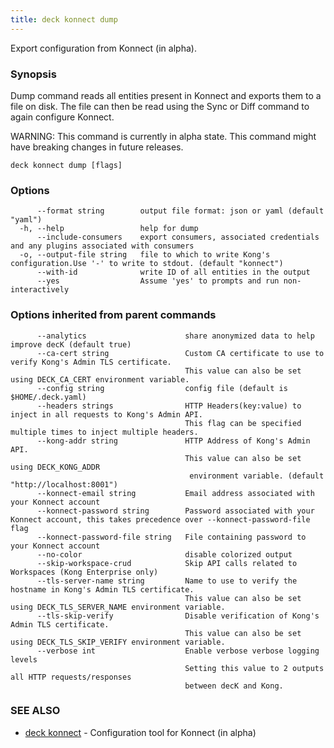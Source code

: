 ```yaml
---
title: deck konnect dump
---
```


Export configuration from Konnect (in alpha).

### Synopsis

Dump command reads all entities present in Konnect and exports them to
a file on disk. The file can then be read using the Sync or Diff command to again
configure Konnect.

WARNING: This command is currently in alpha state. This command
might have breaking changes in future releases.

```
deck konnect dump [flags]
```

### Options

```
      --format string        output file format: json or yaml (default "yaml")
  -h, --help                 help for dump
      --include-consumers    export consumers, associated credentials and any plugins associated with consumers
  -o, --output-file string   file to which to write Kong's configuration.Use '-' to write to stdout. (default "konnect")
      --with-id              write ID of all entities in the output
      --yes                  Assume 'yes' to prompts and run non-interactively
```

### Options inherited from parent commands

```
      --analytics                      share anonymized data to help improve decK (default true)
      --ca-cert string                 Custom CA certificate to use to verify Kong's Admin TLS certificate.
                                       This value can also be set using DECK_CA_CERT environment variable.
      --config string                  config file (default is $HOME/.deck.yaml)
      --headers strings                HTTP Headers(key:value) to inject in all requests to Kong's Admin API.
                                       This flag can be specified multiple times to inject multiple headers.
      --kong-addr string               HTTP Address of Kong's Admin API.
                                       This value can also be set using DECK_KONG_ADDR
                                        environment variable. (default "http://localhost:8001")
      --konnect-email string           Email address associated with your Konnect account
      --konnect-password string        Password associated with your Konnect account, this takes precedence over --konnect-password-file flag
      --konnect-password-file string   File containing password to your Konnect account
      --no-color                       disable colorized output
      --skip-workspace-crud            Skip API calls related to Workspaces (Kong Enterprise only)
      --tls-server-name string         Name to use to verify the hostname in Kong's Admin TLS certificate.
                                       This value can also be set using DECK_TLS_SERVER_NAME environment variable.
      --tls-skip-verify                Disable verification of Kong's Admin TLS certificate.
                                       This value can also be set using DECK_TLS_SKIP_VERIFY environment variable.
      --verbose int                    Enable verbose verbose logging levels
                                       Setting this value to 2 outputs all HTTP requests/responses
                                       between decK and Kong.
```

### SEE ALSO

* [deck konnect](/deck/{{page.kong_version}}/reference/deck_konnect)	 - Configuration tool for Konnect (in alpha)
